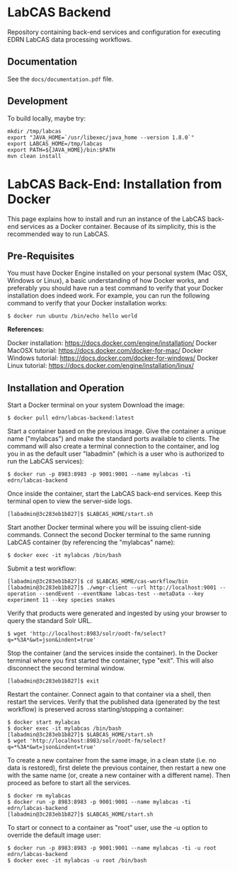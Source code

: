 LabCAS Backend
==============

Repository containing back-end services and configuration for executing EDRN LabCAS data processing workflows.


Documentation
-------------

See the `docs/documentation.pdf` file.


Development
-----------

To build locally, maybe try:

    mkdir /tmp/labcas
    export "JAVA_HOME=`/usr/libexec/java_home --version 1.8.0`"
    export LABCAS_HOME=/tmp/labcas
    export PATH=${JAVA_HOME}/bin:$PATH
    mvn clean install





# LabCAS Back-End: Installation from Docker
This page explains how to install and run an instance of the LabCAS back-end services as a Docker container. Because of its simplicity, this is the recommended way to run LabCAS.
## Pre-Requisites

You must have Docker Engine installed on your personal system (Mac OSX, Windows or Linux), a basic understanding of how Docker works, and preferably you should have run a test command to verify that your Docker installation does indeed work. For example, you can run the following command to verify that your Docker installation works:

    $ docker run ubuntu /bin/echo hello world
**References:**

Docker installation: https://docs.docker.com/engine/installation/ Docker MacOSX tutorial: https://docs.docker.com/docker-for-mac/ Docker Windows tutorial: https://docs.docker.com/docker-for-windows/ Docker Linux tutorial: https://docs.docker.com/engine/installation/linux/
## Installation and Operation

Start a Docker terminal on your system 
Download the image:

    $ docker pull edrn/labcas-backend:latest

Start a container based on the previous image. Give the container a unique name ("mylabcas") and make the standard ports available to clients. The command will also create a terminal connection to the container, and log you in as the default user "labadmin" (which is a user who is authorized to run the LabCAS services):

    $ docker run -p 8983:8983 -p 9001:9001 --name mylabcas -ti edrn/labcas-backend    
Once inside the container, start the LabCAS back-end services. Keep this terminal open to view the server-side logs.

    [labadmin@3c283eb1b827]$ $LABCAS_HOME/start.sh

Start another Docker terminal where you will be issuing client-side commands. Connect the second Docker terminal to the same running LabCAS container (by referencing the "mylabcas" name):

    $ docker exec -it mylabcas /bin/bash

Submit a test workflow:

    [labadmin@3c283eb1b827]$ cd $LABCAS_HOME/cas-workflow/bin
    [labadmin@3c283eb1b827]$ ./wmgr-client --url http://localhost:9001 --operation --sendEvent --eventName labcas-test --metaData --key experiment 11 --key species snakes

Verify that products were generated and ingested by using your browser to query the standard Solr URL.

    $ wget 'http://localhost:8983/solr/oodt-fm/select?q=*%3A*&wt=json&indent=true'

Stop the container (and the services inside the container). In the Docker terminal where you first started the container, type "exit". This will also disconnect the second terminal window.

    [labadmin@3c283eb1b827]$ exit
Restart the container. Connect again to that container via a shell, then restart the services. Verify that the published data (generated by the test workflow) is preserved across starting/stopping a container:

    $ docker start mylabcas
    $ docker exec -it mylabcas /bin/bash
    [labadmin@3c283eb1b827]$ $LABCAS_HOME/start.sh
    $ wget 'http://localhost:8983/solr/oodt-fm/select?q=*%3A*&wt=json&indent=true'
To create a new container from the same image, in a clean state (i.e. no data is restored), first delete the previous container, then restart a new one with the same name (or, create a new container with a different name). Then proceed as before to start all the services.

    $ docker rm mylabcas
    $ docker run -p 8983:8983 -p 9001:9001 --name mylabcas -ti edrn/labcas-backend
    [labadmin@3c283eb1b827]$ $LABCAS_HOME/start.sh
To start or connect to a container as "root" user, use the -u option to override the default image user:

    $ docker run -p 8983:8983 -p 9001:9001 --name mylabcas -ti -u root edrn/labcas-backend
    $ docker exec -it mylabcas -u root /bin/bash


